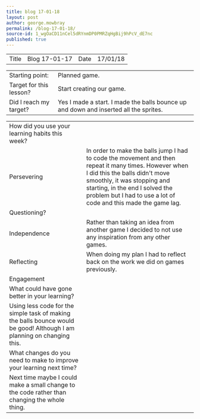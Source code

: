 ```yaml
---
title: blog 17-01-18
layout: post
author: george.mowbray
permalink: /blog-17-01-18/
source-id: 1_wgOaCD11nCel5dRYnmDP0PMRZqHgBij9hPcV_dE7nc
published: true
---
```

<table>
  <tr>
    <td>Title</td>
    <td>Blog 17-01-17</td>
    <td>Date</td>
    <td>17/01/18</td>
  </tr>
</table>


<table>
  <tr>
    <td>Starting point:</td>
    <td>Planned game.</td>
  </tr>
  <tr>
    <td>Target for this lesson?</td>
    <td>Start creating our game.</td>
  </tr>
  <tr>
    <td>Did I reach my target? </td>
    <td>Yes I made a start. I made the balls bounce up and down and inserted all the sprites.</td>
  </tr>
</table>


<table>
  <tr>
    <td>How did you use your learning habits this week?</td>
    <td></td>
  </tr>
  <tr>
    <td>Persevering</td>
    <td>In order to make the balls jump I had to code the movement and then repeat it many times. However when I did this the balls didn't move smoothly, it was stopping and starting, in the end I solved the problem but I had to use a lot of code and this made the game lag.</td>
  </tr>
  <tr>
    <td>Questioning?</td>
    <td></td>
  </tr>
  <tr>
    <td>Independence</td>
    <td>Rather than taking an idea from another game I decided to not use any inspiration from any other games.</td>
  </tr>
  <tr>
    <td>Reflecting</td>
    <td>When doing my plan I had to reflect back on the work we did on games previously.</td>
  </tr>
  <tr>
    <td>Engagement</td>
    <td></td>
  </tr>
  <tr>
    <td>What could have gone better in your learning?</td>
    <td></td>
  </tr>
  <tr>
    <td>Using less code for the simple task of making the balls bounce would be good! Although  I am planning on changing this.</td>
    <td></td>
  </tr>
  <tr>
    <td>What changes do you need to make to improve your learning next time?</td>
    <td></td>
  </tr>
  <tr>
    <td>Next time maybe I could make a small change to the code rather than changing the whole thing.</td>
    <td></td>
  </tr>
</table>


